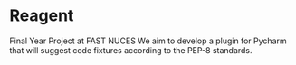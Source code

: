 # Reagent
Final Year Project at FAST NUCES 
We aim to develop a plugin for Pycharm that will suggest code fixtures according to the PEP-8 standards.
